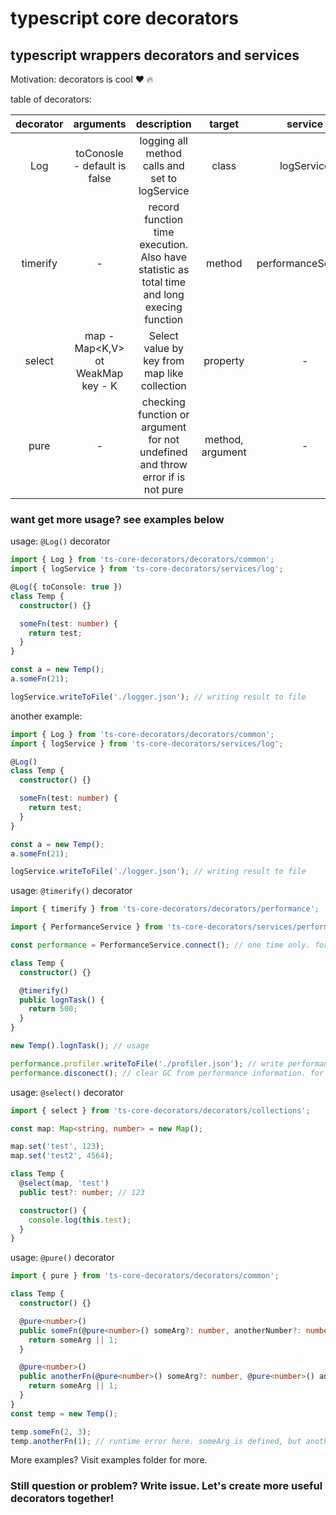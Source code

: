 # typescript core decorators
## typescript wrappers decorators and services

Motivation: decorators is cool :heart: :fire:

table of decorators:

| decorator |               arguments              |                                         description                                         |      target      |       service      |
|:---------:|:------------------------------------:|:-------------------------------------------------------------------------------------------:|:----------------:|:------------------:|
| Log       | toConosle - default is false         | logging all method calls and set to logService                                              |       class      | logService         |
| timerify  | -                                    | record function time execution. Also have statistic as total time and long execing function |      method      | performanceService |
| select    | map - Map<K,V> ot WeakMap<V> key - K | Select value by key from map like collection                                                |     property     | -                  |
| pure      | -                                    | checking function or argument for not undefined and throw error if is not pure              | method, argument | -                  |

### want get more usage? see examples below

usage: `@Log()` decorator
```ts
import { Log } from 'ts-core-decorators/decorators/common';
import { logService } from 'ts-core-decorators/services/log';

@Log({ toConsole: true })
class Temp {
  constructor() {}

  someFn(test: number) {
    return test;
  }
}

const a = new Temp();
a.someFn(21);

logService.writeToFile('./logger.json'); // writing result to file
```
another example:
```ts
import { Log } from 'ts-core-decorators/decorators/common';
import { logService } from 'ts-core-decorators/services/log';

@Log()
class Temp {
  constructor() {}

  someFn(test: number) {
    return test;
  }
}

const a = new Temp();
a.someFn(21);

logService.writeToFile('./logger.json'); // writing result to file
```

usage: `@timerify()` decorator

``` ts
import { timerify } from 'ts-core-decorators/decorators/performance';

import { PerformanceService } from 'ts-core-decorators/services/performance';

const performance = PerformanceService.connect(); // one time only. for example on prepare hook

class Temp {
  constructor() {}

  @timerify()
  public lognTask() {
    return 500;
  }
}

new Temp().lognTask(); // usage

performance.profiler.writeToFile('./profiler.json'); // write performance information to file
performance.disconect(); // clear GC from performance information. for example on destroy
```

usage: `@select()` decorator
```ts
import { select } from 'ts-core-decorators/decorators/collections';

const map: Map<string, number> = new Map();

map.set('test', 123);
map.set('test2', 4564);

class Temp {
  @select(map, 'test')
  public test?: number; // 123

  constructor() {
    console.log(this.test);
  }
}
```

usage: `@pure()` decorator
```ts
import { pure } from 'ts-core-decorators/decorators/common';

class Temp {
  constructor() {}

  @pure<number>()
  public someFn(@pure<number>() someArg?: number, anotherNumber?: number): number {
    return someArg || 1;
  }

  @pure<number>()
  public anotherFn(@pure<number>() someArg?: number, @pure<number>() anotherNumber?: number): number {
    return someArg || 1;
  }
}
const temp = new Temp();

temp.someFn(2, 3);
temp.anotherFn(1); // runtime error here. someArg is defined, but anotherNumber is not
```

More examples? Visit examples folder for more.
### Still question or problem? Write issue. Let's create more useful decorators together!